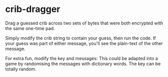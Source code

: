 crib-dragger
============

Drag a guessed crib across two sets of bytes that were both encrypted with the same one-time pad.

Simply modify the crib string to contain your guess, then run the code. If your guess was part of either message,
you'll see the plain-text of the other message.

For extra fun, modify the key and messages:
  This could be adapted into a game by randomising the messages with dictionary words.
  The key can be totally random.
